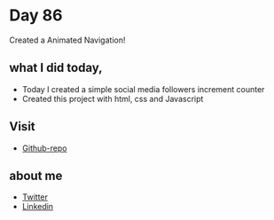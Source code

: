 # Day 86

Created a Animated Navigation!


## what I did today,

 - Today I created a simple social media followers increment counter
 - Created this project with html, css and Javascript


## Visit

 - [Github-repo](https://github.com/KaranChandekar/50projects50days/tree/master/incrementing-counter)

 
## about me

 - [Twitter](https://twitter.com/karan_chandekar)
 - [Linkedin](https://www.linkedin.com/in/karan-chandekar-a87263219/)

